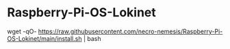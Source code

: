 # Raspberry-Pi-OS-Lokinet
wget -qO- https://raw.githubusercontent.com/necro-nemesis/Raspberry-Pi-OS-Lokinet/main/install.sh | bash
